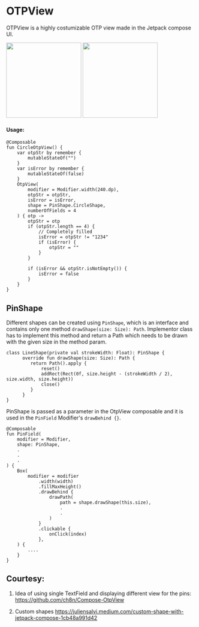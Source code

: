 # OTPView
OTPView is a highly costumizable OTP view made in the Jetpack compose UI. 

<img src=https://user-images.githubusercontent.com/31345204/179820889-fa3264fe-8a40-44aa-bea0-34c953ef1f10.png width=200>   <img src=https://user-images.githubusercontent.com/31345204/179821505-ae97e4a7-8369-49ea-b2f1-db59ae79150e.png width=200> 

#### Usage:
```
@Composable
fun CircleOtpView() {
    var otpStr by remember {
        mutableStateOf("")
    }
    var isError by remember {
        mutableStateOf(false)
    }
    OtpView(
        modifier = Modifier.width(240.dp),
        otpStr = otpStr,
        isError = isError,
        shape = PinShape.CircleShape,
        numberOfFields = 4
    ) { otp ->
        otpStr = otp
        if (otpStr.length == 4) {
            // Completely filled
            isError = otpStr != "1234"
            if (isError) {
                otpStr = ""
            }
        }

        if (isError && otpStr.isNotEmpty()) {
            isError = false
        }
    }
}
```
## PinShape

Different shapes can be created using ```PinShape```, which is an interface and contains only one method ```drawShape(size: Size): Path```. Implementor class has to implement this method and return a Path which needs to be drawn with the given size in the method param.

```
class LineShape(private val strokeWidth: Float): PinShape {
      override fun drawShape(size: Size): Path {
         return Path().apply {
             reset()
             addRect(Rect(0f, size.height - (strokeWidth / 2), size.width, size.height))
             close()
         }
      }
}
```

PinShape is passed as a parameter in the OtpView composable and it is used in the ```PinField``` Modifier's ```drawBehind {}```.

```
@Composable
fun PinField(
    modifier = Modifier,
    shape: PinShape,
    .
    .
    .
) {
    Box(
        modifier = modifier
            .width(width)
            .fillMaxHeight()
            .drawBehind {
                drawPath(
                    path = shape.drawShape(this.size),
                    .
                    .
                )
            }
            .clickable {
                onClick(index)
            },
    ) {
        ....
    }
}
```

## Courtesy:

1. Idea of using single TextField and displaying different view for the pins:
https://github.com/ch8n/Compose-OtpView

2. Custom shapes 
https://juliensalvi.medium.com/custom-shape-with-jetpack-compose-1cb48a991d42




